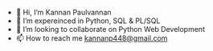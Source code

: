 - 👋 Hi, I’m Kannan Paulvannan
- 👀 I’m expereinced in Python, SQL & PL/SQL
- 💞️ I’m looking to collaborate on Python Web Development
- 📫 How to reach me 
  kannanp448@gmail.com



<!---
KannanPaul/KannanPaul is a ✨ special ✨ repository because its `README.md` (this file) appears on your GitHub profile.
You can click the Preview link to take a look at your changes.
--->
